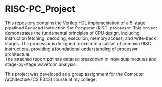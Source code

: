# RISC-PC_Project
This repository contains the Verilog HDL implementation of a 5-stage pipelined Reduced Instruction Set Computer (RISC) processor. This project demonstrates the fundamental principles of CPU design, including instruction fetching, decoding, execution, memory access, and write-back stages. The processor is designed to execute a subset of common RISC instructions, providing a foundational understanding of processor architecture.  
The attached report pdf has detailed breakdown of individual modules and stage-by-stage waveform analysis.  

This project was developed as a group assignment for the Computer Architecture (CS F342) course at my college.


